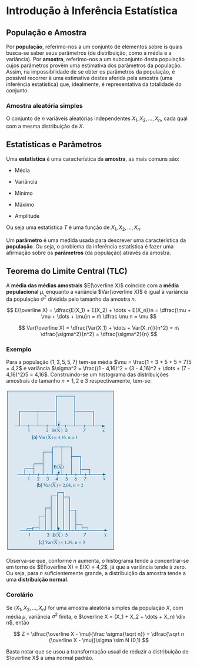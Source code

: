 # Introdução à Inferência Estatística

## População e Amostra

Por **população**, referimo-nos a um conjunto de elementos sobre is quais busca-se saber seus parâmetros (de distribuição, como a média e a variância). Por **amostra**, referimo-nos a um subconjunto desta população cujos parâmetros provêm uma estimativa dos parâmetros da população. Assim, na impossibilidade de se obter os parâmetros da população, é possível recorrer à uma estimativa destes aferida pela amostra (uma inferência estatística) que, idealmente, é representativa da totalidade do conjunto.

### Amostra aleatória simples

O conjunto de $n$ variáveis aleatórias independentes $X_1, X_2, \dots, X_n$, cada qual com a mesma distribuição de $X$.

## Estatísticas e Parâmetros

Uma **estatística** é uma característica da **amostra**, as mais comuns são:

- Média

- Variância

- Mínimo

- Máximo

- Amplitude

Ou seja uma estatística $T$ é uma função de $X_1, X_2, \dots, X_n$.

Um **parâmetro** é uma medida usada para descrever uma característica da **população**. Ou seja, o problema da inferência estatística é fazer uma afirmação sobre os **parâmetros** (da população) através da amostra.

## Teorema do Limite Central (TLC)

A **média das médias amostrais** $E(\overline X)$ coincide com a **média populacional** $\mu$, enquanto a variância $Var(\overline X)$ é igual à variância da população $\sigma^2$ dividida pelo tamanho da amostra $n$.

$$
E(\overline X) = \dfrac{E(X_1) + E(X_2) + \dots + E(X_n)}n =
\dfrac{\mu + \mu + \dots + \mu}n = n\ \dfrac \mu n = \mu
$$

$$
Var(\overline X) = \dfrac{Var(X_1) + \dots + Var(X_n)}{n^2} = n\ \dfrac{\sigma^2}{n^2} = \dfrac{\sigma^2}{n}
$$

### Exemplo

Para a população $\{1,3,5,5,7\}$ tem-se média $\mu = \frac{1 + 3 + 5 + 5 + 7}5 = 4,2$ e variância $\sigma^2 = \frac{(1 - 4,16)^2 + (3 - 4,16)^2 + \dots + (7 - 4,16)^2}5 = 4,16$. Construindo-se um histograma das distribuições amostrais de tamanho $n = 1, 2$ e $3$ respectivamente, tem-se:

<img src="Imagens/2022-06-18-13-18-59-image.png" title="" alt="" data-align="center">

Observa-se que, conforme $n$ aumenta, o histograma tende a concentrar-se em torno de $E(\overline X) = E(X) = 4,2$, já que a variância tende à zero. Ou seja, para $n$ suficientemente grande, a distribuição da amostra tende a uma **distribuição normal**.

### Corolário

Se $(X_1, X_2, \dots, X_n)$ for uma amostra aleatória simples da população $X$, com média $\mu$, variância $\sigma^2$ finita, e $\overline X = (X_1 + X_2 + \dots + X_n) \div n$, então

$$
Z = \dfrac{\overline X - \mu}{\frac \sigma{\sqrt n}} =
\dfrac{\sqrt n (\overline X - \mu)}\sigma \sim N (0,1)
$$

Basta notar que se usou a transformação usual de reduzir a distribuição de $\overline X$ a uma normal padrão.